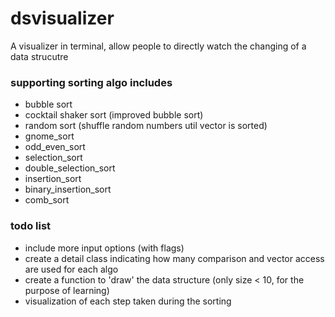 # dsvisualizer
A visualizer in terminal, allow people to directly watch the changing of a data strucutre

### supporting sorting algo includes
* bubble sort
* cocktail shaker sort (improved bubble sort)
* random sort (shuffle random numbers util vector is sorted)
* gnome_sort
* odd_even_sort
* selection_sort
* double_selection_sort
* insertion_sort
* binary_insertion_sort
* comb_sort

### todo list
* include more input options (with flags)
* create a detail class indicating how many comparison and vector access are used for each algo
* create a function to 'draw' the data structure (only size < 10, for the purpose of learning)
* visualization of each step taken during the sorting